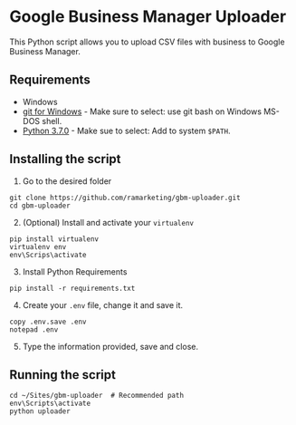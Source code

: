 # Google Business Manager Uploader

This Python script allows you to upload CSV files with business to Google Business Manager.

## Requirements
* Windows
* [git for Windows](https://github.com/git-for-windows/git/releases/download/v2.18.0.windows.1/Git-2.18.0-64-bit.exe) - Make sure to select: use git bash on Windows MS-DOS shell.
* [Python 3.7.0](https://www.python.org/downloads/release/python-370/) - Make sue to select: Add to system `$PATH`.

## Installing the script
1. Go to the desired folder
```shell
git clone https://github.com/ramarketing/gbm-uploader.git
cd gbm-uploader
```

2. (Optional) Install and activate your `virtualenv`
```shell
pip install virtualenv
virtualenv env
env\Scrips\activate
```

3. Install Python Requirements
```shell
pip install -r requirements.txt
```

4. Create your `.env` file, change it and save it.
```shell
copy .env.save .env
notepad .env
```

5. Type the information provided, save and close.

## Running the script

```shell
cd ~/Sites/gbm-uploader  # Recommended path
env\Scripts\activate
python uploader
```
